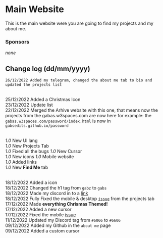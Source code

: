 # Main Website
This is the main website were you are going to find my projects and my about me.
### Sponsors
*none*


## Change log (dd/mm/yyyy)
    26/12/2022 Added my telegram, changed the about me tab to bio and updated the projects list
<br>25/12/2022  Added a Christmas Icon
<br>23/12/2022 Update list
<br>22/12/2022 Merged the Arhive website with this one, that means now the projects from the gabas.w3spaces.com are now here for example: the `gabas.w3spaces.com/password/index.html` is now in `gabsedits.github.io/password`

<br>*1.0* New UI lang</li>
<br>*1.0* New Projects Tab</li>
<br>*1.0* Fixed all the bugs</li>
<br1>*1.0* New Cursor</li>
<br>*1.0* New icons</li>
<br1>*1.0* Mobile website</li>
<br>*1.0* Added links </li>
<br>*1.0* New <b>Find Me</b> tab </li>

<br>18/12/2022 Added a icon
<br> 18/12/2022 Changed the h1 tag from `gabz` to `gabs`
<br>18/12/2022 Made my discord in to a <a href="https://discordapp.com/users/841649648606249021" target="_blank" rel="noopener">link</a>
<br>18/12/2022 Fully Fixed the mobile & desktop <a href="https://github.com/GabsEdits/website/issues/1" target="_blank" rel="noopener">`issue`</a> from the projects tab <br>
<br1> 17/12/2022 Made **everything Chrismas Themed!** 
<br> 17/12/2022 Added a new cursor
<br> 17/12/2022 Fixed the mobile <a href="https://github.com/GabsEdits/website/issues/1" target="_blank" rel="noopener">issue</a></br>
<br1>11/12/2022 Updated my Discord tag from `#6066` to `#6606`
<br>09/12/2022 Added my Github in the `about me` page</br>
<br1>09/12/2022 Added a custom cursor</br1>
